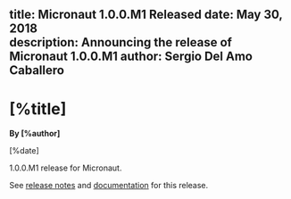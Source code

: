 title: Micronaut 1.0.0.M1 Released
date: May 30, 2018  
description: Announcing the release of Micronaut 1.0.0.M1
author: Sergio Del Amo Caballero 
---

# [%title]

**By [%author]**

[%date] 

1.0.0.M1 release for Micronaut.

See [release notes](https://github.com/micronaut-projects/micronaut-core/releases/tag/v1.0.0.M1) and [documentation](http://docs.micronaut.io/1.0.0.M1/guide/index.html) for this release.
